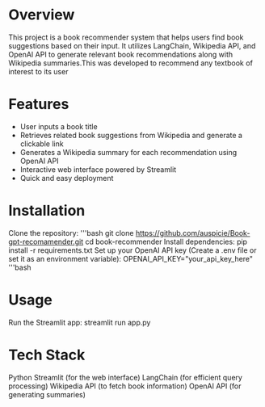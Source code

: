 # Overview
This project is a book recommender system that helps users find book suggestions based on their input. It utilizes LangChain, Wikipedia API, and OpenAI API to generate relevant book recommendations along with Wikipedia summaries.This was developed to recommend any textbook of interest to its user
# Features
* User inputs a book title
* Retrieves related book suggestions from Wikipedia and generate a clickable link
* Generates a Wikipedia summary for each recommendation using OpenAI API
* Interactive web interface powered by Streamlit
* Quick and easy deployment
# Installation
Clone the repository:
'''bash
git clone https://github.com/auspicie/Book-gpt-recomamender.git
cd book-recommender
Install dependencies:
pip install -r requirements.txt
Set up your OpenAI API key (Create a .env file or set it as an environment variable):
OPENAI_API_KEY="your_api_key_here"
'''bash
# Usage
Run the Streamlit app:
streamlit run app.py
# Tech Stack
Python
Streamlit (for the web interface)
LangChain (for efficient query processing)
Wikipedia API (to fetch book information)
OpenAI API (for generating summaries)
